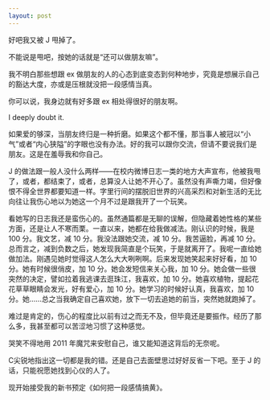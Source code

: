 ```yaml
---
layout: post
---
```


好吧我又被 J 甩掉了。

不能说是甩吧，按她的话就是“还可以做朋友嘛”。

我不明白那些想跟 ex 做朋友的人的心态到底变态到何种地步，究竟是想展示自己的豁达大度，亦或是压根就没把一段感情当真。

你可以说，我身边就有好多跟 ex 相处得很好的朋友啊。

I deeply doubt it.

如果爱的够深，当朋友终归是一种折磨。如果这个都不懂，那当事人被冠以“小气”或者“内心狭隘”的字眼也没有办法。好的我可以跟你交流，但请不要说我们是朋友。这是在羞辱我和你自己。

J 的做法跟一般人没什么两样——在校内微博日志一类的地方大声宣布，他被我甩了，或者，都结束了，或者，总算没人让她不开心了。虽然没有声嘶力竭，但好像恨不得全世界都要知道一样。字里行间的摆脱旧世界的兴高采烈和对新生活的无比向往让我伤心地以为她这一个月不过是跟我开了一个玩笑。

看她写的日志我还是蛮伤心的。虽然通篇都是无聊的误解，但隐藏着她性格的某些方面，还是让人不寒而栗。一直以来，她都在给我做减法。刚认识的时候，我是 100 分。我文艺，减 10 分。我没法跟她交流，减 10 分。我苦逼脸，再减 10 分。总而言之，减到负数之后，她发现我简直是个玩笑，于是就离开了。我呢一直给她做加法。刚遇见她时觉得这人怎么大大咧咧啊。后来发现她笑起来好好看，加 10 分。她有时候很俏皮，加 10 分。她会发短信来关心我，加 10 分。她会做一些很突然的决定，譬如拉着我逃课去逛珠江，我喜欢，加 10 分。她喜欢植物，提起花花草草眼睛会发光，好有爱心，加 10 分。她学习的时候好认真，我喜欢，加 10 分。她……总之当我确定自己喜欢她，放下一切去追她的前当，突然她就跑掉了。

难过是肯定的，伤心的程度比以前有过之而无不及，但毕竟还是要振作。经历了那么多，我甚至都可以苦涩地习惯了这种感觉。

哭笑不得地用 2011 年魔咒来安慰自己，谁又能知道这背后的无奈呢。

C尖锐地指出这一切都是我的错。还是自己去面壁思过好好反省一下吧。至于 J 的话，只能祝愿她找到心仪的人了。

现开始接受我的新书预定《如何把一段感情搞黄》。
